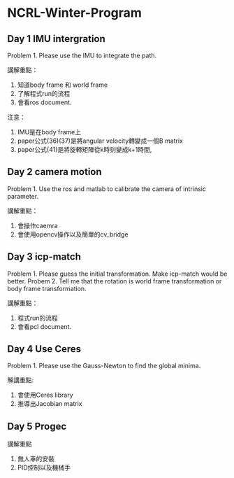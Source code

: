 # NCRL-Winter-Program

## Day 1 IMU intergration
Problem 1. Please use the IMU to integrate the path.

講解重點：
1. 知道body frame 和 world frame
2. 了解程式run的流程
3. 會看ros document.

注意：
1. IMU是在body frame上
2. paper公式(36)(37)是將angular velocity轉變成一個B matrix
3. paper公式(41)是將旋轉矩陣從k時刻變成k+1時間,

## Day 2 camera motion
Problem 1. Use the ros and matlab to calibrate the camera of intrinsic parameter.

講解重點：
1. 會操作caemra
2. 會使用opencv操作以及簡單的cv_bridge

## Day 3 icp-match
Problem 1. Please guess the initial transformation. Make icp-match would be better.
Probem 2. Tell me that the rotation is world frame transformation or body frame transformation.

講解重點：
1. 程式run的流程
2. 會看pcl document.

## Day 4 Use Ceres
Problem 1. Please use the Gauss-Newton to find the global minima.

解講重點:
1. 會使用Ceres library
2. 推導出Jacobian matrix

## Day 5 Progec

講解重點
1. 無人車的安裝
2. PID控制以及機械手
